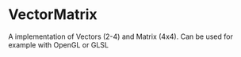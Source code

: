 # VectorMatrix
A implementation of Vectors (2-4) and Matrix (4x4). Can be used for example with OpenGL or GLSL


